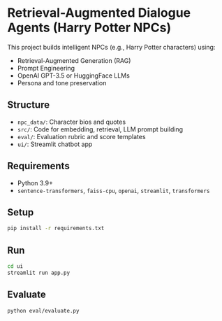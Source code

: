 # Retrieval-Augmented Dialogue Agents (Harry Potter NPCs)

This project builds intelligent NPCs (e.g., Harry Potter characters) using:
- Retrieval-Augmented Generation (RAG)
- Prompt Engineering
- OpenAI GPT-3.5 or HuggingFace LLMs
- Persona and tone preservation

## Structure
- `npc_data/`: Character bios and quotes
- `src/`: Code for embedding, retrieval, LLM prompt building
- `eval/`: Evaluation rubric and score templates
- `ui/`: Streamlit chatbot app

## Requirements
- Python 3.9+
- `sentence-transformers`, `faiss-cpu`, `openai`, `streamlit`, `transformers`

## Setup
```bash
pip install -r requirements.txt
```

## Run
```bash
cd ui
streamlit run app.py
```

## Evaluate
```bash
python eval/evaluate.py
```
